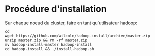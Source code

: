 # Procédure d'installation
Sur chaque noeud du cluster, faire en tant qu'utilisateur hadoop:

```
cd
wget https://github.com/wilcoln/hadoop-install/archive/master.zip
unzip master.zip && rm -rf master.zip
mv hadoop-install-master hadoop-install
cd hadoop-install && ./install-hadoop.sh
```
